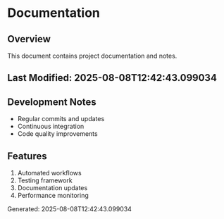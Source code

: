 # Documentation

## Overview
This document contains project documentation and notes.

## Last Modified: 2025-08-08T12:42:43.099034

## Development Notes
- Regular commits and updates
- Continuous integration
- Code quality improvements

## Features
1. Automated workflows
2. Testing framework
3. Documentation updates
4. Performance monitoring

Generated: 2025-08-08T12:42:43.099034
